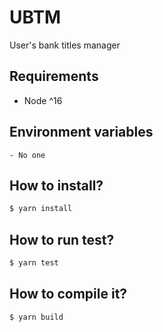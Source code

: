 # UBTM

User's bank titles manager

## Requirements

- Node ^16

## Environment variables

```
- No one
```

## How to install?

```bash
$ yarn install
```

## How to run test?

```bash
$ yarn test
```

## How to compile it?

```bash
$ yarn build
```